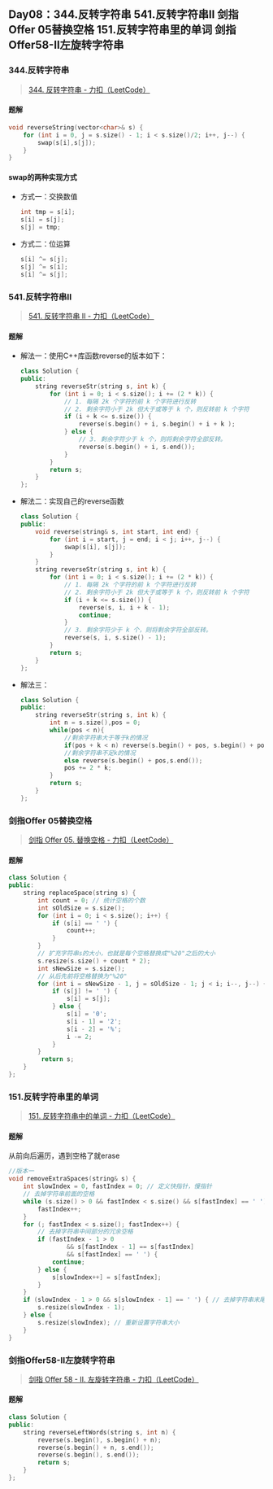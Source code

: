 ## Day08：344.反转字符串  541.反转字符串Ⅱ  剑指Offer 05替换空格  151.反转字符串里的单词  剑指Offer58-Ⅱ左旋转字符串

### 344.反转字符串

> [344. 反转字符串 - 力扣（LeetCode）](https://leetcode.cn/problems/reverse-string/)

#### 题解

```c++
void reverseString(vector<char>& s) {
    for (int i = 0, j = s.size() - 1; i < s.size()/2; i++, j--) {
        swap(s[i],s[j]);
    }
}
```

#### swap的两种实现方式

- 方式一：交换数值

  ```c++
  int tmp = s[i];
  s[i] = s[j];
  s[j] = tmp;
  ```

- 方式二：位运算

  ```c++
  s[i] ^= s[j];
  s[j] ^= s[i];
  s[i] ^= s[j];
  ```

### 541.反转字符串Ⅱ

> [541. 反转字符串 II - 力扣（LeetCode）](https://leetcode.cn/problems/reverse-string-ii/)

#### 题解

- 解法一：使用C++库函数reverse的版本如下：

  ```c++
  class Solution {
  public:
      string reverseStr(string s, int k) {
          for (int i = 0; i < s.size(); i += (2 * k)) {
              // 1. 每隔 2k 个字符的前 k 个字符进行反转
              // 2. 剩余字符小于 2k 但大于或等于 k 个，则反转前 k 个字符
              if (i + k <= s.size()) {
                  reverse(s.begin() + i, s.begin() + i + k );
              } else {
                  // 3. 剩余字符少于 k 个，则将剩余字符全部反转。
                  reverse(s.begin() + i, s.end());
              }
          }
          return s;
      }
  };
  ```

- 解法二：实现自己的reverse函数

  ```c++
  class Solution {
  public:
      void reverse(string& s, int start, int end) {
          for (int i = start, j = end; i < j; i++, j--) {
              swap(s[i], s[j]);
          }
      }
      string reverseStr(string s, int k) {
          for (int i = 0; i < s.size(); i += (2 * k)) {
              // 1. 每隔 2k 个字符的前 k 个字符进行反转
              // 2. 剩余字符小于 2k 但大于或等于 k 个，则反转前 k 个字符
              if (i + k <= s.size()) {
                  reverse(s, i, i + k - 1);
                  continue;
              }
              // 3. 剩余字符少于 k 个，则将剩余字符全部反转。
              reverse(s, i, s.size() - 1);
          }
          return s;
      }
  };
  ```

- 解法三：

  ```c++
  class Solution {
  public:
      string reverseStr(string s, int k) {
          int n = s.size(),pos = 0;
          while(pos < n){
              //剩余字符串大于等于k的情况
              if(pos + k < n) reverse(s.begin() + pos, s.begin() + pos + k);
              //剩余字符串不足k的情况 
              else reverse(s.begin() + pos,s.end());
              pos += 2 * k;
          }
          return s;
      }
  };
  ```

### 剑指Offer 05替换空格

> [剑指 Offer 05. 替换空格 - 力扣（LeetCode）](https://leetcode.cn/problems/ti-huan-kong-ge-lcof/)

#### 题解

```c++
class Solution {
public:
    string replaceSpace(string s) {
        int count = 0; // 统计空格的个数
        int sOldSize = s.size();
        for (int i = 0; i < s.size(); i++) {
            if (s[i] == ' ') {
                count++;
            }
        }
        // 扩充字符串s的大小，也就是每个空格替换成"%20"之后的大小
        s.resize(s.size() + count * 2);
        int sNewSize = s.size();
        // 从后先前将空格替换为"%20"
        for (int i = sNewSize - 1, j = sOldSize - 1; j < i; i--, j--) {
            if (s[j] != ' ') {
                s[i] = s[j];
            } else {
                s[i] = '0';
                s[i - 1] = '2';
                s[i - 2] = '%';
                i -= 2;
            }
        }
         return s;
    }
};
```

### 151.反转字符串里的单词

> [151. 反转字符串中的单词 - 力扣（LeetCode）](https://leetcode.cn/problems/reverse-words-in-a-string/)

#### 题解

从前向后遍历，遇到空格了就erase

```c++
//版本一 
void removeExtraSpaces(string& s) {
    int slowIndex = 0, fastIndex = 0; // 定义快指针，慢指针
    // 去掉字符串前面的空格
    while (s.size() > 0 && fastIndex < s.size() && s[fastIndex] == ' ') {
        fastIndex++;
    }
    for (; fastIndex < s.size(); fastIndex++) {
        // 去掉字符串中间部分的冗余空格
        if (fastIndex - 1 > 0
                && s[fastIndex - 1] == s[fastIndex]
                && s[fastIndex] == ' ') {
            continue;
        } else {
            s[slowIndex++] = s[fastIndex];
        }
    }
    if (slowIndex - 1 > 0 && s[slowIndex - 1] == ' ') { // 去掉字符串末尾的空格
        s.resize(slowIndex - 1);
    } else {
        s.resize(slowIndex); // 重新设置字符串大小
    }
}
```

### 剑指Offer58-Ⅱ左旋转字符串

> [剑指 Offer 58 - II. 左旋转字符串 - 力扣（LeetCode）](https://leetcode.cn/problems/zuo-xuan-zhuan-zi-fu-chuan-lcof/)

#### 题解

```c++
class Solution {
public:
    string reverseLeftWords(string s, int n) {
        reverse(s.begin(), s.begin() + n);
        reverse(s.begin() + n, s.end());
        reverse(s.begin(), s.end());
        return s;
    }
};
```

